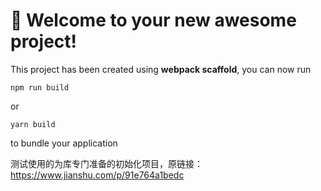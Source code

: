 # 🚀 Welcome to your new awesome project!

This project has been created using **webpack scaffold**, you can now run

```
npm run build
```

or

```
yarn build
```

to bundle your application


测试使用的为库专门准备的初始化项目，原链接：https://www.jianshu.com/p/91e764a1bedc
